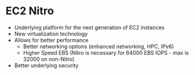 # EC2 Nitro

* Underlying platform for the next generation of EC2 instances
* New virtualization technology
* Allows for better performance
  * Better networking options (enhanced networking, HPC, IPv6)
  * Higher Speed EBS (Nitro is necessary for 64000 EBS IOPS - max is 32000 on non-Nitro)
* Better underlying security
